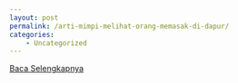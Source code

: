 ```yaml
---
layout: post
permalink: /arti-mimpi-melihat-orang-memasak-di-dapur/
categories:
    - Uncategorized
---
```


[Baca Selengkapnya](/08)